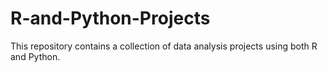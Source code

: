 # R-and-Python-Projects
This repository contains a collection of data analysis projects using both R and Python.
